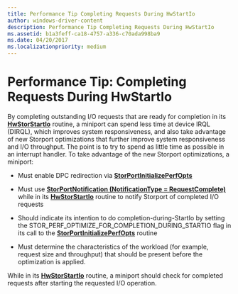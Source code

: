 ```yaml
---
title: Performance Tip Completing Requests During HwStartIo
author: windows-driver-content
description: Performance Tip Completing Requests During HwStartIo
ms.assetid: b1a3feff-ca18-4757-a336-c70ada998ba9
ms.date: 04/20/2017
ms.localizationpriority: medium
---
```


# Performance Tip: Completing Requests During HwStartIo


By completing outstanding I/O requests that are ready for completion in its [**HwStorStartIo**](https://msdn.microsoft.com/library/windows/hardware/ff557423) routine, a miniport can spend less time at device IRQL (DIRQL), which improves system responsiveness, and also take advantage of new Storport optimizations that further improve system responsiveness and I/O throughput. The point is to try to spend as little time as possible in an interrupt handler. To take advantage of the new Storport optimizations, a miniport:

-   Must enable DPC redirection via [**StorPortInitializePerfOpts**](https://msdn.microsoft.com/library/windows/hardware/ff567114)

-   Must use [**StorPortNotification (NotificationType = RequestComplete)**](https://msdn.microsoft.com/library/windows/hardware/ff567446) while in its [**HwStorStartIo**](https://msdn.microsoft.com/library/windows/hardware/ff557423) routine to notify Storport of completed I/O requests

-   Should indicate its intention to do completion-during-StartIo by setting the STOR\_PERF\_OPTIMIZE\_FOR\_COMPLETION\_DURING\_STARTIO flag in its call to the [**StorPortInitializePerfOpts**](https://msdn.microsoft.com/library/windows/hardware/ff567114) routine

-   Must determine the characteristics of the workload (for example, request size and throughput) that should be present before the optimization is applied.

While in its [**HwStorStartIo**](https://msdn.microsoft.com/library/windows/hardware/ff557423) routine, a miniport should check for completed requests after starting the requested I/O operation.

 

 




